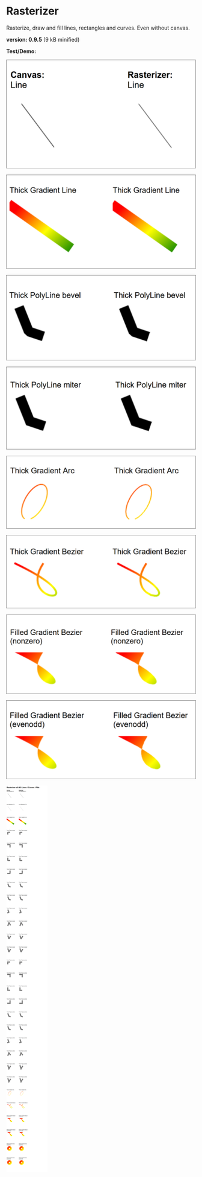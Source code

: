 # Rasterizer

Rasterize, draw and fill lines, rectangles and curves. Even without canvas.

**version: 0.9.5** (9 kB minified)

**Test/Demo:**

![line](/line.png)

![gradient thick line](/thicklines.png)

![bevel polyline join](/joinbevel.png)

![miter polyline join](/joinmiter.png)

![gradient arc](/arc.png)

![gradient bezier](/bezier.png)

![gradient fill bezier nonzero](/fill-nonzero.png)

![gradient fill bezier evenodd](/fill-evenodd.png)

![all tests](/all.png)


